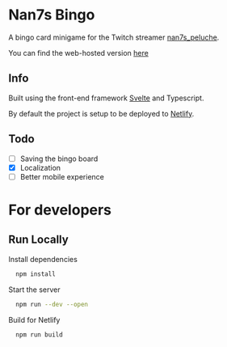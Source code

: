 # Nan7s Bingo

A bingo card minigame for the Twitch streamer [nan7s_peluche](https://www.twitch.tv/nan7s_peluche).

You can find the web-hosted version [here](https://nan7s-bingo.netlify.app/)


## Info

Built using the front-end framework [Svelte](https://svelte.dev/) and Typescript.

By default the project is setup to be deployed to [Netlify](https://www.netlify.com/).


## Todo

- [ ] Saving the bingo board
- [X] Localization
- [ ] Better mobile experience

# For developers

## Run Locally
Install dependencies

```bash
  npm install
```

Start the server

```bash
  npm run --dev --open
```

Build for Netlify

```bash
  npm run build
```
